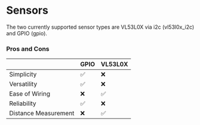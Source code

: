 # Sensors

The two currently supported sensor types are VL53L0X via i2c (vl53l0x_i2c) and GPIO (gpio).

### Pros and Cons

|                      | GPIO | VL53L0X |
|----------------------|------|---------|
| Simplicity           | ✅    | ❌       |
| Versatility          | ✅    | ❌       |
| Ease of Wiring       | ❌    | ✅       |
| Reliability          | ✅    | ❌       |
| Distance Measurement | ❌    | ✅       |
